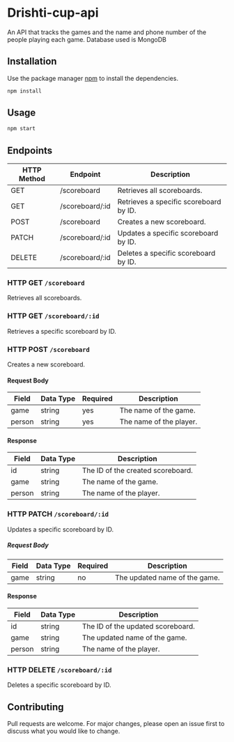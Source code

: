 # Drishti-cup-api

An API that tracks the games and the name and phone number of the people playing each game. Database used is MongoDB

## Installation

Use the package manager [npm](https://www.npmjs.com/) to install the dependencies.

```bash
npm install
```

## Usage

```bash
npm start
```

## Endpoints

| HTTP Method | Endpoint          | Description                           |
|-------------|-------------------|---------------------------------------|
| GET         | /scoreboard        | Retrieves all scoreboards.            |
| GET         | /scoreboard/:id    | Retrieves a specific scoreboard by ID.|
| POST        | /scoreboard        | Creates a new scoreboard.             |
| PATCH       | /scoreboard/:id    | Updates a specific scoreboard by ID.  |
| DELETE      | /scoreboard/:id    | Deletes a specific scoreboard by ID.  |

### HTTP GET `/scoreboard`

Retrieves all scoreboards.

### HTTP GET `/scoreboard/:id`

Retrieves a specific scoreboard by ID.

### HTTP POST `/scoreboard`

Creates a new scoreboard.

#### Request Body

| Field   | Data Type | Required | Description             |
|---------|-----------|----------|-------------------------|
| game    | string    | yes      | The name of the game.    |
| person  | string    | yes      | The name of the player.  |

#### Response

| Field   | Data Type | Description                               |
|---------|-----------|-------------------------------------------|
| id      | string    | The ID of the created scoreboard.         |
| game    | string    | The name of the game.                      |
| person  | string    | The name of the player.                    |

### HTTP PATCH `/scoreboard/:id`

Updates a specific scoreboard by ID.

##### Request Body

| Field   | Data Type | Required | Description             |
|---------|-----------|----------|-------------------------|
| game    | string    | no       | The updated name of the game.|

#### Response

| Field   | Data Type | Description                               |
|---------|-----------|-------------------------------------------|
| id      | string    | The ID of the updated scoreboard.         |
| game    | string    | The updated name of the game.              |
| person  | string    | The name of the player.                    |

### HTTP DELETE `/scoreboard/:id`

Deletes a specific scoreboard by ID.

## Contributing

Pull requests are welcome. For major changes, please open an issue first to discuss what you would like to change.
